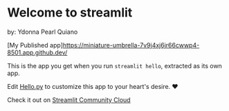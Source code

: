 # Welcome to streamlit

by: Ydonna Pearl Quiano

[My Published app]https://miniature-umbrella-7v9j4xj6jr66cwwp4-8501.app.github.dev/

This is the app you get when you run `streamlit hello`, extracted as its own app.

Edit [Hello.py](./Hello.py) to customize this app to your heart's desire. ❤️

Check it out on [Streamlit Community Cloud](https://st-hello-app.streamlit.app/)
